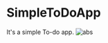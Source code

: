 # SimpleToDoApp
It's a simple To-do app.
![abs](https://user-images.githubusercontent.com/68740925/102004505-264ae100-3d33-11eb-9a78-6f809d0689ac.png)
